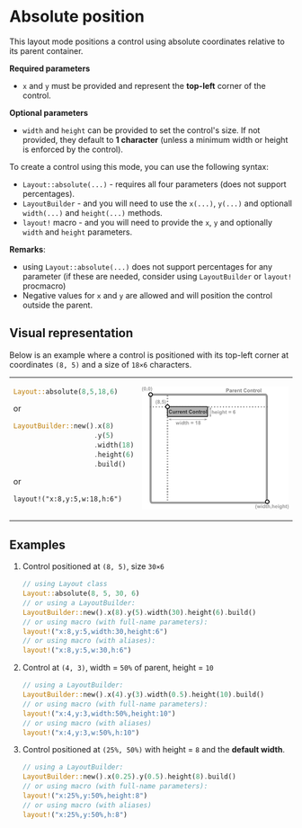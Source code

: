 # Absolute position

This layout mode positions a control using absolute coordinates relative to its parent container.

**Required parameters**
- `x` and `y` must be provided and represent the **top-left** corner of the control.

**Optional parameters**
- `width` and `height` can be provided to set the control's size. If not provided, they default to **1 character** (unless a minimum width or height is enforced by the control).

To create a control using this mode, you can use the following syntax:
* `Layout::absolute(...)` - requires all four parameters (does not support percentages).
* `LayoutBuilder` - and you will need to use the `x(...)`, `y(...)` and optionall `width(...)` and `height(...)` methods.
* `layout!` macro - and you will need to provide the `x`, `y` and optionally `width` and `height` parameters.

**Remarks**:
- using `Layout::absolute(...)` does not support percentages for any parameter (if these are needed, consider using `LayoutBuilder` or `layout!` procmacro)
- Negative values for `x` and `y` are allowed and will position the control outside the parent.

## Visual representation

Below is an example where a control is positioned with its top-left corner at coordinates `(8, 5)` and a size of `18×6` characters.


<table>
<tr>
<td style="width:45%; vertical-align:top;">


```rs
Layout::absolute(8,5,18,6)
```
or
```rs
LayoutBuilder::new().x(8)
                    .y(5)
                    .width(18)
                    .height(6)
                    .build()
```
or
```
layout!("x:8,y:5,w:18,h:6")
```

</td>

<td style="width:55%; vertical-align:center;">

![Alt text for image](img/layout_abspos.png)


</td>

</tr>
</table>


## Examples

1. Control positioned at `(8, 5)`, size `30×6`
    ```rs
    // using Layout class
    Layout::absolute(8, 5, 30, 6)
    // or using a LayoutBuilder:
    LayoutBuilder::new().x(8).y(5).width(30).height(6).build()
    // or using macro (with full-name parameters):
    layout!("x:8,y:5,width:30,height:6")
    // or using macro (with aliases):
    layout!("x:8,y:5,w:30,h:6")
    ```
2. Control at `(4, 3)`, width = `50%` of parent, height = `10`
    ```rs
    // using a LayoutBuilder:
    LayoutBuilder::new().x(4).y(3).width(0.5).height(10).build()
    // or using macro (with full-name parameters):
    layout!("x:4,y:3,width:50%,height:10")
    // or using macro (with aliases)
    layout!("x:4,y:3,w:50%,h:10")
    ```    


3. Control positioned at `(25%, 50%)` with height = `8` and the **default width**.
    ```rs
    // using a LayoutBuilder:
    LayoutBuilder::new().x(0.25).y(0.5).height(8).build()
    // or using macro (with full-name parameters):
    layout!("x:25%,y:50%,height:8")
    // or using macro (with aliases)
    layout!("x:25%,y:50%,h:8")
    ```
